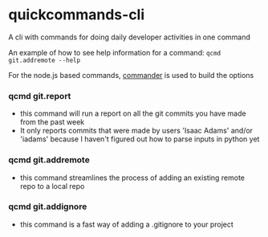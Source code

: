 # quickcommands-cli
A cli with commands for doing daily developer activities in one command

An example of how to see help information for a command: `qcmd git.addremote --help`

For the node.js based commands, [commander](https://www.npmjs.com/package/commander) is used to build the options

### qcmd git.report
- this command will run a report on all the git commits you have made from the past week
- It only reports commits that were made by users 'Isaac Adams' and/or 'iadams' because I haven't figured out how to parse inputs in python yet

### qcmd git.addremote
- this command streamlines the process of adding an existing remote repo to a local repo

### qcmd git.addignore
- this command is a fast way of adding a .gitignore to your project
